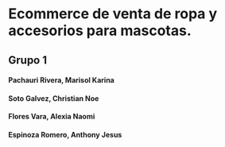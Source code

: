 # Ecommerce de venta de ropa y accesorios para mascotas.
## Grupo 1
#### Pachauri Rivera, Marisol Karina
#### Soto Galvez, Christian Noe
#### Flores Vara, Alexia Naomi
#### Espinoza Romero, Anthony Jesus

